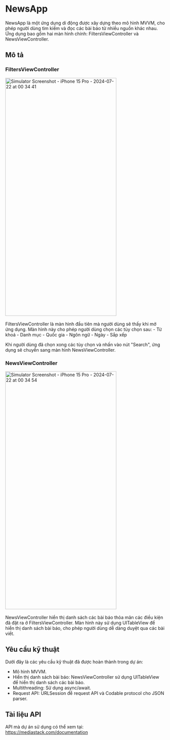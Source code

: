 # NewsApp
NewsApp là một ứng dụng di động được xây dựng theo mô hình MVVM, cho phép người dùng tìm kiếm và đọc các bài báo từ nhiều nguồn khác nhau. Ứng dụng bao gồm hai màn hình chính: FiltersViewController và NewsViewController.

## Mô tả
### FiltersViewController

<img src="https://github.com/user-attachments/assets/50100b92-3f8f-4c8b-93c0-d23535bbfd34" alt="Simulator Screenshot - iPhone 15 Pro - 2024-07-22 at 00 34 41" width="350" height="750">
<br>
<br>
FiltersViewController là màn hình đầu tiên mà người dùng sẽ thấy khi mở ứng dụng. Màn hình này cho phép người dùng chọn các tùy chọn sau:
- Từ khoá
- Danh mục
- Quốc gia
- Ngôn ngữ
- Ngày
- Sắp xếp
  
Khi người dùng đã chọn xong các tùy chọn và nhấn vào nút "Search", ứng dụng sẽ chuyển sang màn hình NewsViewController.

### NewsViewController

<img src="https://github.com/user-attachments/assets/a33db7b6-36d6-411f-a1f3-47a601f63f0c" alt="Simulator Screenshot - iPhone 15 Pro - 2024-07-22 at 00 34 54" width="350" height="750">
<br>
<br>
NewsViewController hiển thị danh sách các bài báo thỏa mãn các điều kiện đã đặt ra ở FiltersViewController. Màn hình này sử dụng UITableView để hiển thị danh sách bài báo, cho phép người dùng dễ dàng duyệt qua các bài viết.

## Yêu cầu kỹ thuật
Dưới đây là các yêu cầu kỹ thuật đã được hoàn thành trong dự án:
- Mô hình MVVM.
- Hiển thị danh sách bài báo: NewsViewController sử dụng UITableView để hiển thị danh sách các bài báo.
- Multithreading: Sử dụng async/await.
- Request API: URLSession để request API và Codable protocol cho JSON parser.

## Tài liệu API
API mà dự án sử dụng có thể xem tại: https://mediastack.com/documentation
